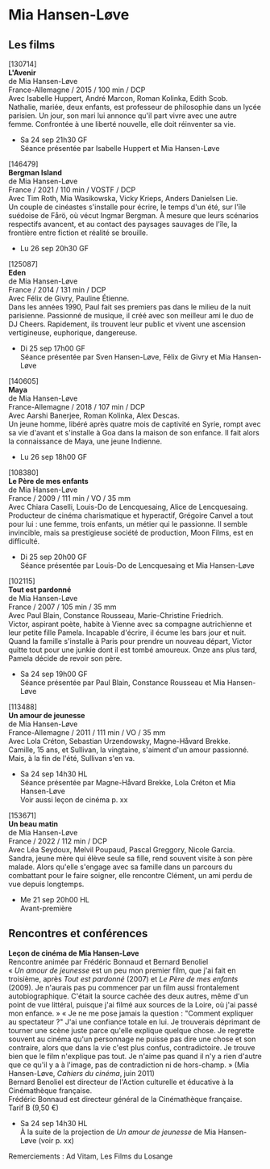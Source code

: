 # Mia Hansen-Løve

## Les films

[130714]  
**L'Avenir**  
de Mia Hansen-Løve  
France-Allemagne / 2015 / 100 min / DCP  
Avec Isabelle Huppert, André Marcon, Roman Kolinka, Edith Scob.  
Nathalie, mariée, deux enfants, est professeur de philosophie dans un lycée parisien. Un jour, son mari lui annonce qu'il part vivre avec une autre femme. Confrontée à une liberté nouvelle, elle doit réinventer sa vie.

- Sa 24 sep 21h30 GF  
Séance présentée par Isabelle Huppert et Mia Hansen-Løve

[146479]  
**Bergman Island**  
de Mia Hansen-Løve  
France / 2021 / 110 min / VOSTF / DCP  
Avec Tim Roth, Mia Wasikowska, Vicky Krieps, Anders Danielsen Lie.  
Un couple de cinéastes s'installe pour écrire, le temps d'un été, sur l'île suédoise de Fårö, où vécut Ingmar Bergman. À mesure que leurs scénarios respectifs avancent, et au contact des paysages sauvages de l'île, la frontière entre fiction et réalité se brouille.

- Lu 26 sep 20h30 GF

[125087]  
**Eden**  
de Mia Hansen-Løve  
France / 2014 / 131 min / DCP  
Avec Félix de Givry, Pauline Étienne.  
Dans les années 1990, Paul fait ses premiers pas dans le milieu de la nuit parisienne. Passionné de musique, il créé avec son meilleur ami le duo de DJ Cheers. Rapidement, ils trouvent leur public et vivent une ascension vertigineuse, euphorique, dangereuse.

- Di 25 sep 17h00 GF  
Séance présentée par Sven Hansen-Løve, Félix de Givry et Mia Hansen-Løve

[140605]  
**Maya**  
de Mia Hansen-Løve  
France-Allemagne / 2018 / 107 min / DCP  
Avec Aarshi Banerjee, Roman Kolinka, Alex Descas.  
Un jeune homme, libéré après quatre mois de captivité en Syrie, rompt avec sa vie d'avant et s'installe à Goa dans la maison de son enfance. Il fait alors la connaissance de Maya, une jeune Indienne.

- Lu 26 sep 18h00 GF

[108380]  
**Le Père de mes enfants**  
de Mia Hansen-Løve  
France / 2009 / 111 min / VO / 35 mm  
Avec Chiara Caselli, Louis-Do de Lencquesaing, Alice de Lencquesaing.  
Producteur de cinéma charismatique et hyperactif, Grégoire Canvel a tout pour lui : une femme, trois enfants, un métier qui le passionne. Il semble invincible, mais sa prestigieuse société de production, Moon Films, est en difficulté.

- Di 25 sep 20h00 GF  
Séance présentée par Louis-Do de Lencquesaing et Mia Hansen-Løve

[102115]  
**Tout est pardonné**  
de Mia Hansen-Løve  
France / 2007 / 105 min / 35 mm  
Avec Paul Blain, Constance Rousseau, Marie-Christine Friedrich.  
Victor, aspirant poète, habite à Vienne avec sa compagne autrichienne et leur petite fille Pamela. Incapable d'écrire, il écume les bars jour et nuit. Quand la famille s'installe à Paris pour prendre un nouveau départ, Victor quitte tout pour une junkie dont il est tombé amoureux. Onze ans plus tard, Pamela décide de revoir son père.

- Sa 24 sep 19h00 GF  
Séance présentée par Paul Blain, Constance Rousseau et Mia Hansen-Løve

[113488]  
**Un amour de jeunesse**  
de Mia Hansen-Løve  
France-Allemagne / 2011 / 111 min / VO / 35 mm  
Avec Lola Créton, Sebastian Urzendowsky, Magne-Håvard Brekke.  
Camille, 15 ans, et Sullivan, la vingtaine, s'aiment d'un amour passionné. Mais, à la fin de l'été, Sullivan s'en va.

- Sa 24 sep 14h30 HL  
Séance présentée par Magne-Håvard Brekke, Lola Créton et Mia Hansen-Løve  
Voir aussi leçon de cinéma p. xx

[153671]  
**Un beau matin**  
de Mia Hansen-Løve  
France / 2022 / 112 min / DCP  
Avec Léa Seydoux, Melvil Poupaud, Pascal Greggory, Nicole Garcia.  
Sandra, jeune mère qui élève seule sa fille, rend souvent visite à son père malade. Alors qu'elle s'engage avec sa famille dans un parcours du combattant pour le faire soigner, elle rencontre Clément, un ami perdu de vue depuis longtemps.

- Me 21 sep 20h00 HL  
Avant-première

## Rencontres et conférences

**Leçon de cinéma de Mia Hansen-Løve**  
Rencontre animée par Frédéric Bonnaud et Bernard Benoliel  
« _Un amour de jeunesse_ est un peu mon premier film, que j'ai fait en troisième, après _Tout est pardonné_ (2007) et _Le Père de mes enfants_ (2009). Je n'aurais pas pu commencer par un film aussi frontalement autobiographique. C'était la source cachée des deux autres, même d'un point de vue littéral, puisque j'ai filmé aux sources de la Loire, où j'ai passé mon enfance. » « Je ne me pose jamais la question : "Comment expliquer au spectateur ?" J'ai une confiance totale en lui. Je trouverais déprimant de tourner une scène juste parce qu'elle explique quelque chose. Je regrette souvent au cinéma qu'un personnage ne puisse pas dire une chose et son contraire, alors que dans la vie c'est plus confus, contradictoire. Je trouve bien que le film n'explique pas tout. Je n'aime pas quand il n'y a rien d'autre que ce qu'il y a à l'image, pas de contradiction ni de hors-champ. » (Mia Hansen-Løve, _Cahiers du cinéma_, juin 2011)  
Bernard Benoliel est directeur de l'Action culturelle et éducative à la Cinémathèque française.  
Frédéric Bonnaud est directeur général de la Cinémathèque française.  
Tarif B (9,50 €)

- Sa 24 sep 14h30 HL  
À la suite de la projection de _Un amour de jeunesse_ de Mia Hansen-Løve (voir p. xx)

Remerciements : Ad Vitam, Les Films du Losange